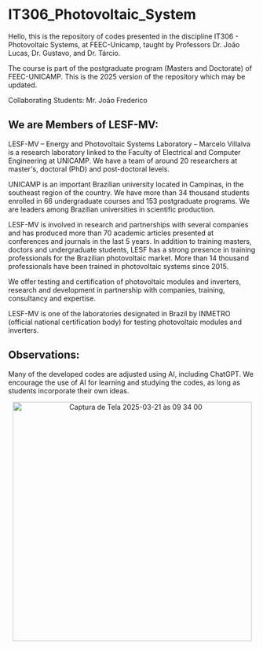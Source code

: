 # IT306_Photovoltaic_System

Hello, this is the repository of codes presented in the discipline IT306 - Photovoltaic Systems, at FEEC-Unicamp, taught by Professors Dr. João Lucas, Dr. Gustavo, and Dr. Tárcio.

The course is part of the postgraduate program (Masters and Doctorate) of FEEC-UNICAMP. This is the 2025 version of the repository which may be updated.

Collaborating Students: Mr. João Frederico

## We are Members of LESF-MV:

LESF-MV – Energy and Photovoltaic Systems Laboratory – Marcelo Villalva is a research laboratory linked to the Faculty of Electrical and Computer Engineering at UNICAMP. We have a team of around 20 researchers at master's, doctoral (PhD) and post-doctoral levels.

UNICAMP is an important Brazilian university located in Campinas, in the southeast region of the country. We have more than 34 thousand students enrolled in 66 undergraduate courses and 153 postgraduate programs. We are leaders among Brazilian universities in scientific production.

LESF-MV is involved in research and partnerships with several companies and has produced more than 70 academic articles presented at conferences and journals in the last 5 years.
In addition to training masters, doctors and undergraduate students, LESF has a strong presence in training professionals for the Brazilian photovoltaic market. More than 14 thousand professionals have been trained in photovoltaic systems since 2015.
 
We offer testing and certification of photovoltaic modules and inverters, research and development in partnership with companies, training, consultancy and expertise.
 
LESF-MV is one of the laboratories designated in Brazil by INMETRO (official national certification body) for testing photovoltaic modules and inverters.

## Observations:

Many of the developed codes are adjusted using AI, including ChatGPT. We encourage the use of AI for learning and studying the codes, as long as students incorporate their own ideas.

<div align="center">
  <img width="487" alt="Captura de Tela 2025-03-21 às 09 34 00" src="https://github.com/user-attachments/assets/19cf689c-5fa1-489f-9a02-fb8cc55e7565" />
</div>

